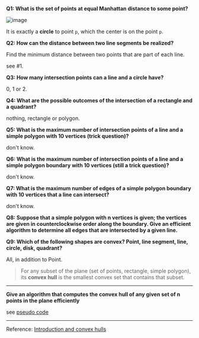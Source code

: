 **Q1: What is the set of points at equal Manhattan distance to some point?**

![image](https://cloud.githubusercontent.com/assets/1147451/7485877/dac2f8d4-f3ce-11e4-9990-86fb53c4033a.png)

It is exactly a **circle** to point `p`, which the center is on the point `p`.

**Q2: How can the distance between two line segments be realized?**

Find the minimum distance between two points that are part of each line.

see #1.

**Q3: How many intersection points can a line and a circle have?**

0, 1 or 2.

**Q4: What are the possible outcomes of the intersection of a rectangle and a quadrant?**

nothing, rectangle or polygon.

**Q5:  What is the maximum number of intersection points of a line and a simple polygon with 10 vertices (trick question)?**

don't know.

**Q6: What is the maximum number of intersection points of a
line and a simple polygon boundary with 10 vertices (still a trick question)?**

don't know.

**Q7: What is the maximum number of edges of a simple polygon boundary with 10 vertices that a line can intersect?**

don't know.

**Q8: Suppose that a simple polygon with n vertices is given; the vertices are given in counterclockwise order along the boundary. Give an efficient algorithm to determine all edges that are intersected by a given line.**

**Q9: Which of the following shapes are convex? Point, line segment, line, circle, disk, quadrant?**

All, in addition to Point.

> For any subset of the plane (set of points, rectangle, simple polygon), its **convex hull** is the smallest convex set that contains that subset.

-----

**Give an algorithm that computes the convex hull of any given set of n points in the plane efficiently**

see [pseudo code](convex-hull-pseudo-code.pdf)

-----

Reference: [Introduction and convex hulls](CG1-Introduction-convex-hulls.pdf)
